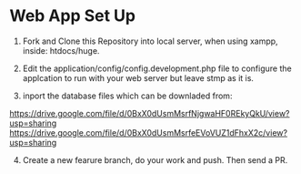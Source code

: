 # Web App Set Up
1. Fork and Clone this Repository into local server, when using xampp, inside: htdocs/huge.

2. Edit the application/config/config.development.php file to configure the applcation to run with your web server but leave stmp as it is.

3. inport the  database files which can be downladed from: 

https://drive.google.com/file/d/0BxX0dUsmMsrfNjgwaHF0REkyQkU/view?usp=sharing
https://drive.google.com/file/d/0BxX0dUsmMsrfeEVoVUZ1dFhxX2c/view?usp=sharing

4. Create a new fearure branch, do your work and push. Then send a PR. 
